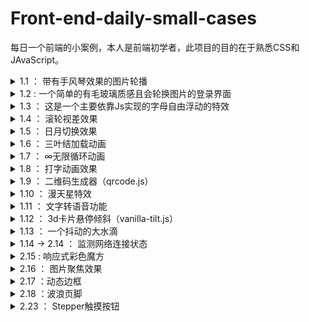 # Front-end-daily-small-cases
每日一个前端的小案例，本人是前端初学者，此项目的目的在于熟悉CSS和JAvaScript。

<details>
  <summary> 1.1 ： 带有手风琴效果的图片轮播 </summary>
  参考视频：【HTML5+CSS3+JS小实例：带标题描述的圆角图片手风琴效果】 https://www.bilibili.com/video/BV1WS4y1K7JH/?share_source=copy_web&vd_source=ba60c048e4ef44a77b68ff234c975e03</br>
图片来源：https://www.zmtc.com/bizhi/1512.html</br>
案例总结：none
</details>

<details>
  <summary> 1.2 : 一个简单的有毛玻璃质感且会轮换图片的登录界面  </summary>
  参考视频： 【[HTML+CSS+JS]高级玻璃质感登录界面】 https://www.bilibili.com/video/BV1rP411K7fv/?share_source=copy_web</br>
  图片来源： 有什么美的电脑壁纸? - 懒雯养花的回答 - 知乎 https://www.zhihu.com/question/361816826/answer/1005514285</br>
  案例总结： 初次使用了scss来写CSS样式，且在JS中使用了一个反字符串的用法。</br>
</details>

<details>
  <summary> 1.3 ： 这是一个主要依靠Js实现的字母自由浮动的特效  </summary>
  参考视频： 【【JavaScript】前端超好玩的小案例-调皮的字母】 https://www.bilibili.com/video/BV1e44y1C7wD/?share_source=copy_web&vd_source=ba60c048e4ef44a77b68ff234c975e03</br>
案例总结： 这个案例还没有理解清楚，主要是Js部分的代码有点多，然后不知道复制的哪里错了，还不能实现自动浮动。
</details>

<details>
  <summary> 1.4 ： 滚轮视差效果  </summary>
  参考视频： 【[Css+Js]这该死的高级感 滚轮视差响应】 https://www.bilibili.com/video/BV1Ag411u7RH/?share_source=copy_web&vd_source=ba60c048e4ef44a77b68ff234c975e03</br>
  案例总结： 又是一个未完全做完的案例，这两天有点忙了，但是先把代码交上去吧，后面必须回来做完。
</details>

<details>
  <summary> 1.5 ： 日月切换效果  </summary>
  参考视频： 【HTML5+CSS3+JS小实例：日月交替效果】 https://www.bilibili.com/video/BV1hT4y117Ed/?share_source=copy_web&vd_source=ba60c048e4ef44a77b68ff234c975e03</br>
  案例总结： 一个简单的切换效果，js写的简单而精确，另外学到了如何只用CSS画一个月亮形状的图案。
</details>

<details>
  <summary> 1.6 ： 三叶结加载动画  </summary>
  参考视频： 【CSS加载环形动画效果】 https://www.bilibili.com/video/BV1Rb4y187q9/?share_source=copy_web&vd_source=ba60c048e4ef44a77b68ff234c975e03</br>
  案例总结： 只使用了CSS进行实现，亮点在于如何利用border画出一条曲线，同时还使用了一个简单的动画，在这个案例中我把相关的CSS属性都了解清楚了，其中还有一个小点即<code>top: inherit;</code>的效果还没有理解清除。
</details>

<details>
  <summary> 1.7 ： ∞无限循环动画  </summary>
  参考视频： 【CSS之无限循环】 https://www.bilibili.com/video/BV12a411Y72n/?share_source=copy_web&vd_source=ba60c048e4ef44a77b68ff234c975e03</br>
  案例总结： 只使用了CSS进行实现，亮点在于如何进行光点的布局以及对几个变换方法的使用，如<code>filter：hue-rotate()</code>是色相旋转，可以实现颜色变化；<code>rotate()</code>实现旋转，画出∞的形状；<code>scale</code>实现缩放，实现光点闪烁的效果。另外，还使用了在HTML结构中使用<code><span style="--i:0"></span></code>这样的写法给CSS样式文件传递变量的用法，这是第一次见。</br>
  题外话：这两天模仿的主要是纯CSS实现的两个小案例，但是在写的时候有边查文档边看CSS各种属性的效果，所以收获反而感觉比开始的几次简单的抄写代码然后看到能够复现就没有去详细了解来的收获更大，所以接下来几天应该还是继续找一些纯CSS实现的案例来做，毕竟JS目前好像没办法在VScode中直接查找官方文档，等想办法解决了这个问题后再去尝试一些涉及JacaScript的案例吧。
</details>

<details>
  <summary> 1.8 ： 打字动画效果  </summary>
  参考视频： 【代码讲解】纯CSS实现打字动效】 https://www.bilibili.com/video/BV1cV4y1A7yy/?share_source=copy_web&vd_source=ba60c048e4ef44a77b68ff234c975e03</br>
  案例总结： 只使用了CSS进行实现，亮点在于对打字效果的动画分解，使用了两个动画共同作用来实现目标效果。
</details>

<details>
  <summary> 1.9 ： 二维码生成器（qrcode.js）  </summary>
  【参考视频】| 【二维码生成器| 带有源代码的Javascript项目】 https://www.bilibili.com/video/BV1mA411f7p9/?share_source=copy_web&vd_source=ba60c048e4ef44a77b68ff234c975e03</br>
  【案例总结】| 生成二维码主要借助了qrcode.js这个js库，当然，在写CSS时又见识了一些新属性，在js中涉及了异步函数的使用（关于异步暂时了解较少，但是在这个案例中的使用也很简单，关键字async await）。另外，感觉收获较大的是见识了另外一种编码习惯，在写HTML结构的过程中同步去写CSS样式，感觉这样写其实更直观，比加完所有控件后再去理清结构写CSS样式更好一些，之后自己写也多多尝试。另外，js代码部分感觉该作者也写的条例清晰，非常规范。也算这个案例学习的意外之喜吧。另外，还有一个小bug没有解决，在设置二维码尺寸时，改变的是图片的整体大小而非二维码的复杂程度，与视频效果不符。
</details>

<details>
  <summary> 1.10 ： 漫天星特效 </summary>
  【参考视频】|【超简单实现css满天星特效】 https://www.bilibili.com/video/BV1ke4y1G7Bp/?share_source=copy_web&vd_source=ba60c048e4ef44a77b68ff234c975e03 </br>
  【案例总结】| 案例较简单，值得注意的是使用了hsl，与rgb一样是一种颜色表示方式。</br>
  【稍加改动】| 因为原案例较简单，所以尝试了一下使用scss来重写css，但是遇到了一个问题：没办法在scss中读取到HTML空间在style中声明的变量，以及hsl函数中不能使用变量做参数，必须使用具体颜色。不知道是插件功能问题还是scss语法原因。未解决。
</details>

<details>
  <summary> 1.11 ： 文字转语音功能 </summary>
  【参考视频】|【js实现文字转语音】 https://www.bilibili.com/video/BV1SR4y1m7Am/?share_source=copy_web&vd_source=ba60c048e4ef44a77b68ff234c975e03</br>
  【案例总结】| 使用的是SpeechSynthesisUtterance，这是H5中新增的可将指定文本转为指定类型语音的API。</br>
</details>

<details>
  <summary> 1.12 ： 3d卡片悬停倾斜（vanilla-tilt.js） </summary>
  【参考视频】|【使用vanilla-tilt.js制作3D倾斜悬停效果的卡片】 https://www.bilibili.com/video/BV1Fv4y1971b/?share_source=copy_web&vd_source=ba60c048e4ef44a77b68ff234c975e03</br>
  【案例总结】| 在这个案例中使用了一个效果很好看的js库vanilla-tilt.js，其功能是设置鼠标悬停的各种效果，这里是倾斜和反光体现3d效果。但是该案例的主要工作依然是在CSS。做了一个典型的grid三栏布局，可以自适应宽度进行自动换行，只需要三行代码就实现了这个效果，还是很方便的。</br>
</details>

<details>
  <summary> 1.13 ： 一个抖动的大水滴 </summary>
  【参考视频】|【使用CSS绘制动态水滴效果】 https://www.bilibili.com/video/BV1Qy4y1L7ot/?share_source=copy_web&vd_source=ba60c048e4ef44a77b68ff234c975e03</br>
  【案例总结】| 这个案例没有涉及到什么新东西，但是设计水滴的思路非常棒。画水滴轮廓借助了这个可视化工具https://9elements.github.io/fancy-border-radius/。</br>
</details>

<details>
  <summary> 1.14 -> 2.14 ： 监测网络连接状态 </summary>
  【参考视频】|【使用HTML、CSS和JavaScript创网络连接状态检测】 https://www.bilibili.com/video/BV1T24y1v7ab/?share_source=copy_web&vd_source=ba60c048e4ef44a77b68ff234c975e03</br>
  【案例总结】| 无</br>
  【无关的话】| 年前做的这个案例，回来已经有点记不清了，总结也就不知道写点啥。现在回校了继续坚持吧。</br>
</details>

<details>
  <summary> 2.15 : 响应式彩色魔方 </summary>
  【参考视频】| 【很酷炫！纯CSS实现立方体矩阵鼠标悬停动画效果】 https://www.bilibili.com/video/BV1JK411D7y9/?share_source=copy_web&vd_source=ba60c048e4ef44a77b68ff234c975e03</br>
  【案例总结】| 纯css实现，亮点主要在于魔方图案的构建，利用skew弄倾斜的面，使用front和after伪元素来复制。颜色变化的效果是hue-rotate，这个已经用过几次了。</br>
</details>

<details>
  <summary> 2.16 ： 图片聚焦效果 </summary>
  【参考视频】|【HTML＋Less＋JavaScript完成图片聚焦效果，好看的效果又增加了～】 https://www.bilibili.com/video/BV1Ay4y1d7TG/?share_source=copy_web&vd_source=ba60c048e4ef44a77b68ff234c975e03</br>
  【案例总结】| 在这个例子里体验了一下用less来写样式，亮点是利用了less的继承特性，可以设计在鼠标悬停下各子元素的不同的效果。与sess相比，less可以直接引入html，而sess需要转为CSS再被引入html。</br>
</details>

<details>
  <summary> 2.17 ：动态边框  </summary>
  【参考视频】|【厉害的CSS边框动画效果 | 快速CSS技巧】 https://www.bilibili.com/video/BV1ST411S72z/?share_source=copy_web&vd_source=ba60c048e4ef44a77b68ff234c975e03</br>
  【案例总结】| 本例中关注了如何给div的边框添加动态的效果，一开始猜测是对border的阴影进行处理（比如水滴的那个阴影），但是后面才发现是直接使用小的div来假装边框，思路还是很简单的</br>
</details>

<details>
  <summary> 2.18 ：波浪页脚  </summary>
  【参考视频】|【CSS】流动波浪页脚】 https://www.bilibili.com/video/BV1Ax4y157AB/?share_source=copy_web</br>
  【案例总结】| 本例想实现一个波浪的效果，使用了SVG矢量作图。有点偏数学，是通过一些参数来直接在网页中画图，没有更详细地去看这个svg怎么画，也许之后会深入了解。感觉是一个很厉害的东西，如果掌握了可以在网页上实现更加灵活的效果。</br>
</details>

<details>
  <summary> 2.23 ： Stepper触摸按钮 </summary>
  【参考视频】|【使用HTML、CSS和JavaScript创建惊人的Stepper触摸按钮 | 源码下载】 https://www.bilibili.com/video/BV1hj411K7rR/?share_source=copy_web&vd_source=ba60c048e4ef44a77b68ff234c975e03</br>
  【案例总结】| 本例做了一个按钮，鼠标在经过的时候会有拖动中间元素的效果，往左拖就会使计数减一，往右拖就会使计数加一，整体来说相对简单。</br>
</details>

